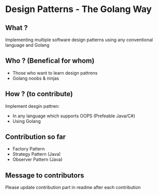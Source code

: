 # Design Patterns - The Golang Way

## What ?
Implementing multiple software design patterns using any conventional language and Golang

## Who ? (Benefical for whom)
- Those who want to learn design pattrens
- Golang noobs & ninjas

## How ? (to contribute)
Implement desgin pattren:
- In any language which supports OOPS (Prefeable Java/C#)
- Using Golang
  
## Contribution so far
- Factory Pattern
- Strategy Pattern (Java)
- Observer Pattern (Java)

## Message to contributors
Please update contribution part in readme after each contribution
